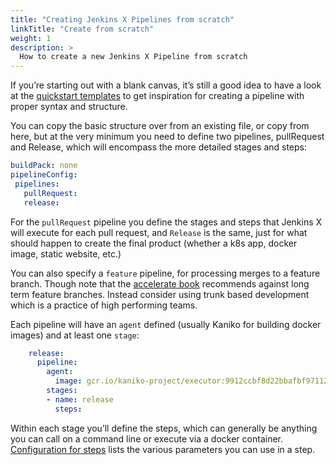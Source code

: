 ```yaml
---
title: "Creating Jenkins X Pipelines from scratch"
linkTitle: "Create from scratch"
weight: 1
description: >
  How to create a new Jenkins X Pipeline from scratch
---
```


If you’re starting out with a blank canvas, it’s still a good idea to have a look at the [quickstart templates](https://github.com/jenkins-x-quickstarts) to get inspiration for creating a pipeline with proper syntax and structure.

You can copy the basic structure over from an existing file, or copy from here, but at the very minimum you need to define two pipelines, pullRequest and Release, which will encompass the more detailed stages and steps:

```yaml
buildPack: none
pipelineConfig:
 pipelines:
   pullRequest:
   release:
```

For the `pullRequest` pipeline you define the stages and steps that Jenkins X will execute for each pull request, and `Release` is the same, just for what should happen to create the final product (whether a k8s app, docker image, static website, etc.)

You can also specify a `feature` pipeline, for processing merges to a feature branch. Though note that the [accelerate book](/docs/overview/accelerate/) recommends against long term feature branches. Instead consider using trunk based development which is a practice of high performing teams.

Each pipeline will have an `agent` defined (usually Kaniko for building docker images) and at least one `stage`:

```yaml
    release:
      pipeline:
        agent:
          image: gcr.io/kaniko-project/executor:9912ccbf8d22bbafbf971124600fbb0b13b9cbd6
        stages:
        - name: release
          steps:
```

Within each stage you’ll define the steps, which can generally be anything you can call on a command line or execute via a docker container. [Configuration for steps](/docs/reference/pipeline-syntax-reference/#configuration-for-steps) lists the various parameters you can use in a step.
